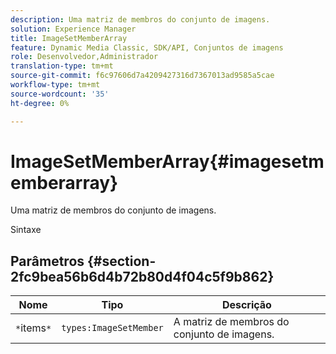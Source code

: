 ```yaml
---
description: Uma matriz de membros do conjunto de imagens.
solution: Experience Manager
title: ImageSetMemberArray
feature: Dynamic Media Classic, SDK/API, Conjuntos de imagens
role: Desenvolvedor,Administrador
translation-type: tm+mt
source-git-commit: f6c97606d7a4209427316d7367013ad9585a5cae
workflow-type: tm+mt
source-wordcount: '35'
ht-degree: 0%

---
```



# ImageSetMemberArray{#imagesetmemberarray}

Uma matriz de membros do conjunto de imagens.

Sintaxe

## Parâmetros {#section-2fc9bea56b6d4b72b80d4f04c5f9b862}

| Nome | Tipo | Descrição |
|---|---|---|
| `*`items`*` | `types:ImageSetMember` | A matriz de membros do conjunto de imagens. |

